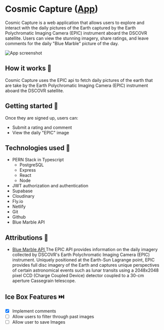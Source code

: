 # Cosmic Capture ([App](https://main--cosmic-capture.netlify.app/))

Cosmic Capture is a web application that allows users to explore and interact with the daily pictures of the Earth captured by the Earth Polychromatic Imaging Camera (EPIC) instrument aboard the DSCOVR satellite. Users can view the stunning imagery, share ratings, and leave comments for the daily "Blue Marble" picture of the day.

![App screenshot]()

## How it works 📗

Cosmic Capture uses the EPIC api to fetch daily pictures of the earth that are take by the Earth Polychromatic Imaging Camera (EPIC) instrument aboard the DSCOVR satellite. 

## Getting started 🏁

Once they are signed up, users can:
- Submit a rating and comment
- View the daily "EPIC" image

## Technologies used 💾

* PERN Stack in Typescript
  * PostgreSQL
  * Express
  * React
  * Node
* JWT authorization and authentication
* Supabase
* Cloudinary
* Fly.io
* Netlify
* Git
* Github
* Blue Marble API

## Attributions 🤩

* [Blue Marble API ](https://epic.gsfc.nasa.gov/about/api) The EPIC API provides information on the daily imagery collected by DSCOVR's Earth Polychromatic Imaging Camera (EPIC) instrument. Uniquely positioned at the Earth-Sun Lagrange point, EPIC provides full disc imagery of the Earth and captures unique perspectives of certain astronomical events such as lunar transits using a 2048x2048 pixel CCD (Charge Coupled Device) detector coupled to a 30-cm aperture Cassegrain telescope.

## Ice Box Features ⏭️

- [x] Implement comments
- [ ] Allow users to filter through past images
- [ ] Allow user to save Images 
